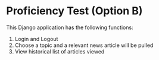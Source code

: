 # Proficiency Test (Option B)

This Django application has the following functions:
1. Login and Logout
2. Choose a topic and a relevant news article will be pulled
3. View historical list of articles viewed 
